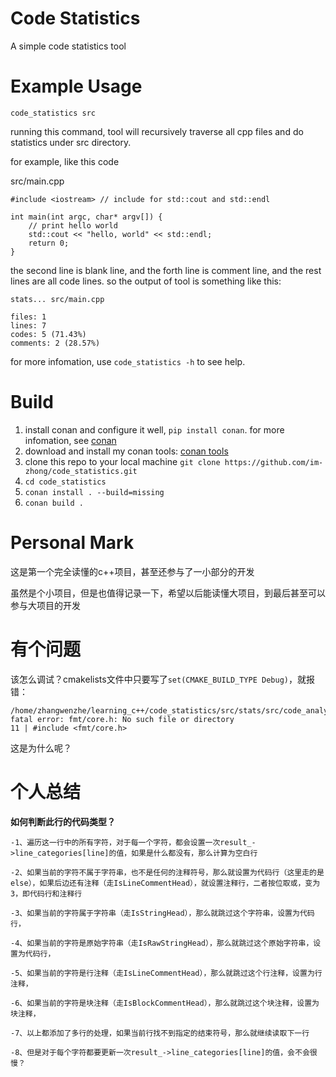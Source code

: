 # Code Statistics
A simple code statistics tool

# Example Usage
`code_statistics src`

running this command, tool will recursively traverse all cpp files and do statistics under src directory.

for example, like this code

src/main.cpp
```
#include <iostream> // include for std::cout and std::endl

int main(int argc, char* argv[]) {
    // print hello world
    std::cout << "hello, world" << std::endl;
    return 0;
}
```
the second line is blank line, and the forth line is comment line, and the rest lines are all code lines. so the output of tool is something like this:
```
stats... src/main.cpp

files: 1
lines: 7
codes: 5 (71.43%)
comments: 2 (28.57%)
```

for more infomation, use `code_statistics -h` to see help.

# Build

1. install conan and configure it well, `pip install conan`. for more infomation, see [conan](https://conan.io/)
2. download and install my conan tools: [conan tools](https://github.com/im-zhong/conan.git)
3. clone this repo to your local machine `git clone https://github.com/im-zhong/code_statistics.git`
4. `cd code_statistics`
5. `conan install . --build=missing`
6. `conan build .`

# Personal Mark

这是第一个完全读懂的c++项目，甚至还参与了一小部分的开发

虽然是个小项目，但是也值得记录一下，希望以后能读懂大项目，到最后甚至可以参与大项目的开发

# 有个问题

该怎么调试？cmakelists文件中只要写了`set(CMAKE_BUILD_TYPE Debug)`，就报错：
```
/home/zhangwenzhe/learning_c++/code_statistics/src/stats/src/code_analyzer.cpp:11:10: fatal error: fmt/core.h: No such file or directory
11 | #include <fmt/core.h>
```
这是为什么呢？

# 个人总结

**如何判断此行的代码类型？**

    -1、遍历这一行中的所有字符，对于每一个字符，都会设置一次result_->line_categories[line]的值，如果是什么都没有，那么计算为空白行

    -2、如果当前的字符不属于字符串，也不是任何的注释符号，那么就设置为代码行（这里走的是else），如果后边还有注释（走IsLineCommentHead），就设置注释行，二者按位取或，变为3，即代码行和注释行

    -3、如果当前的字符属于字符串（走IsStringHead），那么就跳过这个字符串，设置为代码行，

    -4、如果当前的字符是原始字符串（走IsRawStringHead），那么就跳过这个原始字符串，设置为代码行，

    -5、如果当前的字符是行注释（走IsLineCommentHead），那么就跳过这个行注释，设置为行注释，

    -6、如果当前的字符是块注释（走IsBlockCommentHead），那么就跳过这个块注释，设置为块注释，

    -7、以上都添加了多行的处理，如果当前行找不到指定的结束符号，那么就继续读取下一行

    -8、但是对于每个字符都要更新一次result_->line_categories[line]的值，会不会很慢？